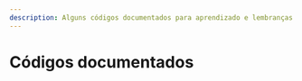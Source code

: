 ```yaml
---
description: Alguns códigos documentados para aprendizado e lembranças mais rapidamente.
---
```


# Códigos documentados

